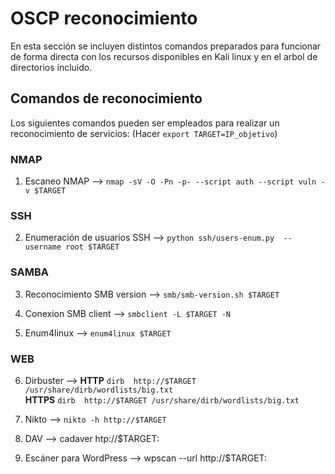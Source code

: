 # OSCP reconocimiento

En esta sección se incluyen distintos comandos preparados para funcionar de forma directa con los recursos disponibles en Kali linux y en el arbol de directorios incluido.

## Comandos de reconocimiento

Los siguientes comandos pueden ser empleados para realizar un reconocimiento de servicios: (Hacer `export TARGET=IP_objetivo`)
  
### NMAP

1) Escaneo NMAP                        -->  `nmap -sV -O -Pn -p- --script auth --script vuln -v $TARGET`

### SSH

2) Enumeración de usuarios SSH         -->  `python ssh/users-enum.py  --username root $TARGET`

### SAMBA

3) Reconocimiento SMB version          -->  `smb/smb-version.sh $TARGET`

4) Conexion SMB client                 -->  `smbclient -L $TARGET -N`

5) Enum4linux                          -->  `enum4linux $TARGET` 

### WEB

6) Dirbuster                           --> __HTTP__ `dirb  http://$TARGET /usr/share/dirb/wordlists/big.txt`        
 __HTTPS__ `dirb  http://$TARGET /usr/share/dirb/wordlists/big.txt` 
 
 7) Nikto                              --> `nikto -h http://$TARGET`
                                       
8) DAV                                 --> cadaver htp://$TARGET:<PORT>  
  
9) Escáner para WordPress              --> wpscan --url http://$TARGET:<PORT>
                                        

